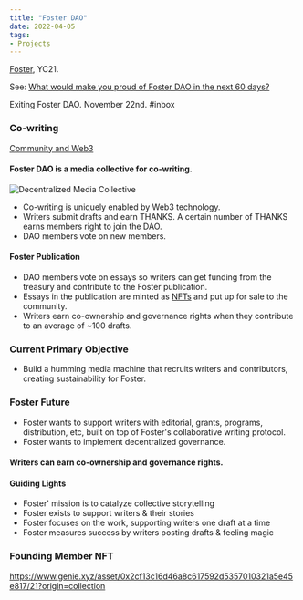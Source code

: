 ```yaml
---
title: "Foster DAO"
date: 2022-04-05
tags:
- Projects
---
```

[Foster](https://www.foster.co/), YC21. 

See: [What would make you proud of Foster DAO in the next 60 days?](/notes/What%20would%20make%20you%20proud%20of%20Foster%20DAO%20in%20the%20next%2060%20days?.md)

Exiting Foster DAO. November 22nd. #inbox 

### Co-writing
[Community and Web3](/notes/Community%20and%20Web3.md)

#### Foster DAO is a media collective for co-writing. 

![Decentralized Media Collective](/images/Pasted%20image%2020220803124542.png)

* Co-writing is uniquely enabled by Web3 technology. 
* Writers submit drafts and earn THANKS. A certain number of THANKS earns members right to join the DAO. 
* DAO members vote on new members. 

#### Foster Publication
* DAO members vote on essays so writers can get funding from the treasury and contribute to the Foster publication.
* Essays in the publication are minted as [NFTs](/notes/NFT.md) and put up for sale to the community. 
* Writers earn co-ownership and governance rights when they contribute to an average of ~100 drafts.

### Current Primary Objective
* Build a humming media machine that recruits writers and contributors, creating sustainability for Foster. 

### Foster Future
* Foster wants to support writers with editorial, grants, programs, distribution, etc, built on top of Foster's collaborative writing protocol. 
* Foster wants to implement decentralized governance. 

#### Writers can earn co-ownership and governance rights. 

#### Guiding Lights
* Foster' mission is to catalyze collective storytelling 
* Foster exists to support writers & their stories 
* Foster focuses on the work, supporting writers one draft at a time
* Foster measures success by writers posting drafts & feeling magic

### Founding Member NFT
https://www.genie.xyz/asset/0x2cf13c16d46a8c617592d5357010321a5e45e817/21?origin=collection







